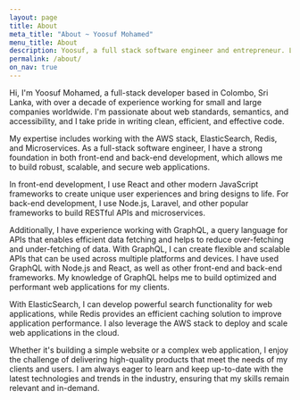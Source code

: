 ```yaml
---
layout: page
title: About
meta_title: "About ~ Yoosuf Mohamed"
menu_title: About
description: Yoosuf, a full stack software engineer and entrepreneur. Love creating great User Experience for users.
permalink: /about/
on_nav: true
---
```


Hi, I'm Yoosuf Mohamed, a full-stack developer based in Colombo, Sri Lanka, with over a decade of experience working for small and large companies worldwide. I'm passionate about web standards, semantics, and accessibility, and I take pride in writing clean, efficient, and effective code.

My expertise includes working with the AWS stack, ElasticSearch, Redis, and Microservices. As a full-stack software engineer, I have a strong foundation in both front-end and back-end development, which allows me to build robust, scalable, and secure web applications.

In front-end development, I use React and other modern JavaScript frameworks to create unique user experiences and bring designs to life. For back-end development, I use Node.js, Laravel, and other popular frameworks to build RESTful APIs and microservices.

Additionally, I have experience working with GraphQL, a query language for APIs that enables efficient data fetching and helps to reduce over-fetching and under-fetching of data. With GraphQL, I can create flexible and scalable APIs that can be used across multiple platforms and devices. I have used GraphQL with Node.js and React, as well as other front-end and back-end frameworks. My knowledge of GraphQL helps me to build optimized and performant web applications for my clients.

With ElasticSearch, I can develop powerful search functionality for web applications, while Redis provides an efficient caching solution to improve application performance. I also leverage the AWS stack to deploy and scale web applications in the cloud.

Whether it's building a simple website or a complex web application, I enjoy the challenge of delivering high-quality products that meet the needs of my clients and users. I am always eager to learn and keep up-to-date with the latest technologies and trends in the industry, ensuring that my skills remain relevant and in-demand.

